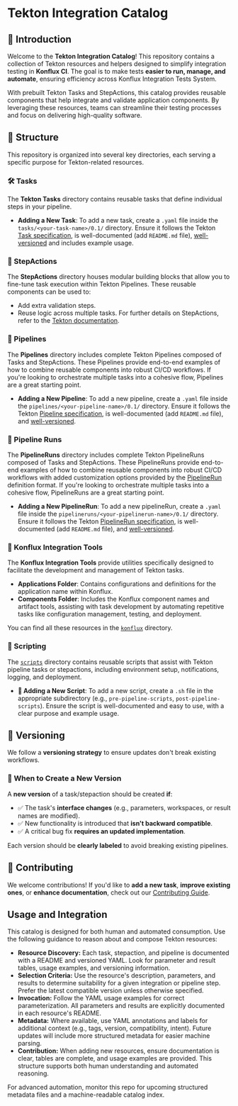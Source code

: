 # Tekton Integration Catalog

## 👋 Introduction

Welcome to the **Tekton Integration Catalog**! This repository contains a collection of Tekton resources and helpers designed to simplify integration testing in **Konflux CI**. The goal is to make tests **easier to run, manage, and automate**, ensuring efficiency across Konflux Integration Tests System.

With prebuilt Tekton Tasks and StepActions, this catalog provides reusable components that help integrate and validate application components. By leveraging these resources, teams can streamline their testing processes and focus on delivering high-quality software.

## 📁 Structure

This repository is organized into several key directories, each serving a specific purpose for Tekton-related resources.

### 🛠 Tasks

The **Tekton Tasks** directory contains reusable tasks that define individual steps in your pipeline.

- **Adding a New Task**:
   To add a new task, create a `.yaml` file inside the `tasks/<your-task-name>/0.1/` directory. Ensure it follows the Tekton [Task specification](https://tekton.dev/docs/pipelines/tasks/), is well-documented (add `README.md` file), [well-versioned](#-versioning) and includes example usage.

### 🔄 StepActions

The **StepActions** directory houses modular building blocks that allow you to fine-tune task execution within Tekton Pipelines. These reusable components can be used to:

- Add extra validation steps.
- Reuse logic across multiple tasks.
For further details on StepActions, refer to the [Tekton documentation](https://tekton.dev/docs/pipelines/stepactions/).

### 🧩 Pipelines

The **Pipelines** directory includes complete Tekton Pipelines composed of Tasks and StepActions. These Pipelines provide end-to-end examples of how to combine reusable components into robust CI/CD workflows. If you're looking to orchestrate multiple tasks into a cohesive flow, Pipelines are a great starting point.

- **Adding a New Pipeline**:
   To add a new pipeline, create a `.yaml` file inside the `pipelines/<your-pipeline-name>/0.1/` directory. Ensure it follows the Tekton [Pipeline specification](https://tekton.dev/docs/pipelines/pipelines/), is well-documented (add `README.md` file), and [well-versioned](#-versioning).

### 🧩 Pipeline Runs

The **PipelineRuns** directory includes complete Tekton PipelineRuns composed of Tasks and StepActions. These PipelineRuns provide end-to-end examples of how to combine reusable components into robust CI/CD workflows with added customization options provided by the [PipelineRun](https://tekton.dev/docs/pipelines/pipelineruns/) definition format. If you're looking to orchestrate multiple tasks into a cohesive flow, PipelineRuns are a great starting point.

- **Adding a New PipelineRun**:
  To add a new pipelineRun, create a `.yaml` file inside the `pipelineruns/<your-pipelinerun-name>/0.1/` directory. Ensure it follows the Tekton [PipelineRun specification](https://tekton.dev/docs/pipelines/pipelineruns/), is well-documented (add `README.md` file), and [well-versioned](#-versioning).

### 🧰 Konflux Integration Tools

The **Konflux Integration Tools** provide utilities specifically designed to facilitate the development and management of Tekton tasks.

- **Applications Folder**: Contains configurations and definitions for the application name within Konflux.
- **Components Folder**: Includes the Konflux component names and artifact tools, assisting with task development by automating repetitive tasks like configuration management, testing, and deployment.

You can find all these resources in the [`konflux`](./konflux) directory.

### 📜 Scripting

The [`scripts`](./scripts/) directory contains reusable scripts that assist with Tekton pipeline tasks or stepactions, including environment setup, notifications, logging, and deployment.

- **📌 Adding a New Script**:
  To add a new script, create a `.sh` file in the appropriate subdirectory (e.g., `pre-pipeline-scripts`, `post-pipeline-scripts`). Ensure the script is well-documented and easy to use, with a clear purpose and example usage.

## 🔢 Versioning

We follow a **versioning strategy** to ensure updates don't break existing workflows.

### 📌 When to Create a New Version

A **new version** of a task/stepaction should be created **if**:

- ✅ The task's **interface changes** (e.g., parameters, workspaces, or result names are modified).
- ✅ New functionality is introduced that **isn't backward compatible**.
- ✅ A critical bug fix **requires an updated implementation**.

Each version should be **clearly labeled** to avoid breaking existing pipelines.

## 🤝 Contributing

We welcome contributions! If you'd like to **add a new task**, **improve existing ones**, or **enhance documentation**, check out our [Contributing Guide](./CONTRIBUTING.md).

## Usage and Integration

This catalog is designed for both human and automated consumption. Use the following guidance to reason about and compose Tekton resources:

- **Resource Discovery:** Each task, stepaction, and pipeline is documented with a README and versioned YAML. Look for parameter and result tables, usage examples, and versioning information.
- **Selection Criteria:** Use the resource's description, parameters, and results to determine suitability for a given integration or pipeline step. Prefer the latest compatible version unless otherwise specified.
- **Invocation:** Follow the YAML usage examples for correct parameterization. All parameters and results are explicitly documented in each resource's README.
- **Metadata:** Where available, use YAML annotations and labels for additional context (e.g., tags, version, compatibility, intent). Future updates will include more structured metadata for easier machine parsing.
- **Contribution:** When adding new resources, ensure documentation is clear, tables are complete, and usage examples are provided. This structure supports both human understanding and automated reasoning.

For advanced automation, monitor this repo for upcoming structured metadata files and a machine-readable catalog index.
